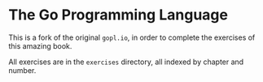 # The Go Programming Language

This is a fork of the original `gopl.io`, in order to complete the exercises of this amazing book.

All exercises are in the `exercises` directory, all indexed by chapter and number.

